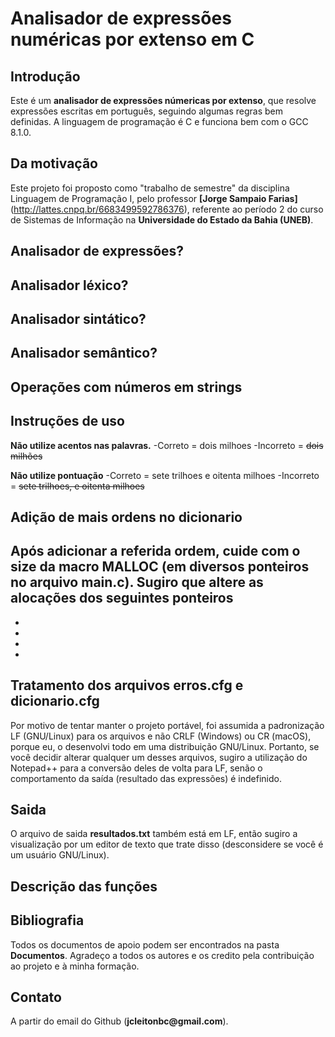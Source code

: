 # Analisador de expressões numéricas por extenso em C

## Introdução
Este é um **analisador de expressões númericas por extenso**, que resolve expressões escritas em português, seguindo algumas regras bem definidas.
A linguagem de programação é C e funciona bem com o GCC 8.1.0.

## Da motivação
Este projeto foi proposto como "trabalho de semestre" da disciplina Linguagem de Programação I, pelo professor **__[Jorge Sampaio Farias]__**(http://lattes.cnpq.br/6683499592786376), referente ao período 2 do curso de Sistemas de Informação na **Universidade do Estado da Bahia (UNEB)**.

##  Analisador de expressões?

##  Analisador léxico?

##  Analisador sintático?

##  Analisador semântico?

## Operações com números em strings

## Instruções de uso
**Não utilize acentos nas palavras.**
-Correto = dois milhoes
-Incorreto = ~~dois milhões~~

**Não utilize pontuação**
-Correto = sete trilhoes e oitenta milhoes
-Incorreto = ~~sete trilhoes, e oitenta milhoes~~

## Adição de mais ordens no dicionario
Após adicionar a referida ordem, cuide com o __size__ da macro MALLOC (em diversos ponteiros no arquivo **main.c**).
Sugiro que altere as alocações dos seguintes ponteiros
-
-
-
-
-

## Tratamento dos arquivos erros.cfg e dicionario.cfg
Por motivo de tentar manter o projeto portável, foi assumida a padronização LF (GNU/Linux) para os arquivos e não CRLF (Windows) ou CR (macOS), porque eu, o desenvolvi todo em uma distribuição GNU/Linux. Portanto, se você decidir alterar qualquer um desses arquivos, sugiro a utilização do Notepad++ para a conversão deles de volta para LF, senão o comportamento da saída (resultado das expressões) é indefinido.

## Saida
O arquivo de saida __resultados.txt__ também está em LF, então sugiro a visualização por um editor de texto que trate disso (desconsidere se você é um usuário GNU/Linux).

## Descrição das funções

##

## Bibliografia
Todos os documentos de apoio podem ser encontrados na pasta **Documentos**. Agradeço a todos os autores e os credito pela contribuição ao projeto e à minha formação.


## Contato
A partir do email do Github (__jcleitonbc@gmail.com__).
